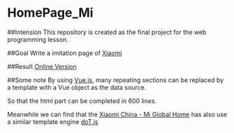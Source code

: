 # HomePage_Mi

##Intension
This repository is created as the final project for the web programming lesson.

##Goal
Write a imitation page of [Xiaomi](www.mi.com/index.html)

##Result
[Online Version](http://tautcony.github.io/HomePage_Mi)

##Some note
By using [Vue.js](https://vuejs.org), many repeating sections can be replaced by a template with a Vue object as the data source.

So that the html part can be completed in 600 lines.

Meanwhile we can find that the [Xiaomi China - Mi Global Home](http://www.mi.com/en/) has also use a similar template engine [doT.js](http://olado.github.io/doT/index.html)
